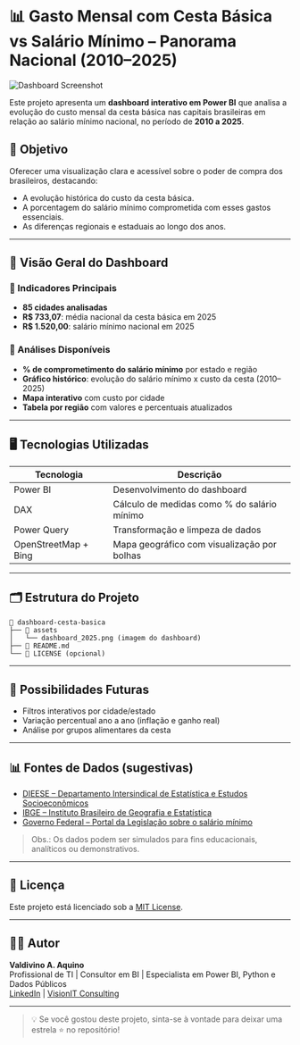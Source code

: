 
# 📊 Gasto Mensal com Cesta Básica vs Salário Mínimo – Panorama Nacional (2010–2025)

![Dashboard Screenshot](assets/dashboard_2025.png)

Este projeto apresenta um **dashboard interativo em Power BI** que analisa a evolução do custo mensal da cesta básica nas capitais brasileiras em relação ao salário mínimo nacional, no período de **2010 a 2025**.

## 🎯 Objetivo

Oferecer uma visualização clara e acessível sobre o poder de compra dos brasileiros, destacando:
- A evolução histórica do custo da cesta básica.
- A porcentagem do salário mínimo comprometida com esses gastos essenciais.
- As diferenças regionais e estaduais ao longo dos anos.

---

## 🧾 Visão Geral do Dashboard

### 🔹 Indicadores Principais
- **85 cidades analisadas**
- **R$ 733,07**: média nacional da cesta básica em 2025
- **R$ 1.520,00**: salário mínimo nacional em 2025

### 🔹 Análises Disponíveis
- **% de comprometimento do salário mínimo** por estado e região
- **Gráfico histórico**: evolução do salário mínimo x custo da cesta (2010–2025)
- **Mapa interativo** com custo por cidade
- **Tabela por região** com valores e percentuais atualizados

---

## 🖥️ Tecnologias Utilizadas

| Tecnologia   | Descrição                                      |
|--------------|------------------------------------------------|
| Power BI     | Desenvolvimento do dashboard                   |
| DAX          | Cálculo de medidas como % do salário mínimo    |
| Power Query  | Transformação e limpeza de dados               |
| OpenStreetMap + Bing | Mapa geográfico com visualização por bolhas |

---

## 🗂️ Estrutura do Projeto

```
📁 dashboard-cesta-basica
├── 📁 assets
│   └── dashboard_2025.png (imagem do dashboard)
├── 📄 README.md
└── 📄 LICENSE (opcional)
```

---

## 🚀 Possibilidades Futuras

- Filtros interativos por cidade/estado
- Variação percentual ano a ano (inflação e ganho real)
- Análise por grupos alimentares da cesta

---

## 📊 Fontes de Dados (sugestivas)

- [DIEESE – Departamento Intersindical de Estatística e Estudos Socioeconômicos](https://www.dieese.org.br/)
- [IBGE – Instituto Brasileiro de Geografia e Estatística](https://www.ibge.gov.br/)
- [Governo Federal – Portal da Legislação sobre o salário mínimo](https://www.gov.br/)

> Obs.: Os dados podem ser simulados para fins educacionais, analíticos ou demonstrativos.

---

## 📘 Licença

Este projeto está licenciado sob a [MIT License](LICENSE).  

---

## 👨‍💻 Autor

**Valdivino A. Aquino**  
Profissional de TI | Consultor em BI | Especialista em Power BI, Python e Dados Públicos  
[LinkedIn](www.linkedin.com/in/valdivino-aquino-ti-goiania) | [VisionIT Consulting](https://visionint.com.br)

---

> 💡 Se você gostou deste projeto, sinta-se à vontade para deixar uma estrela ⭐ no repositório!
